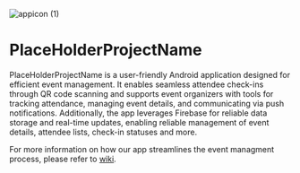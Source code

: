 
![appicon (1)](https://github.com/CMPUT301W24T05/PlaceHolderProjectName/assets/132036962/f9ca15e4-abd5-40ed-a43d-2031477a17dc)


# PlaceHolderProjectName 

PlaceHolderProjectName is a user-friendly Android application designed for efficient event management. It enables seamless attendee check-ins through QR code scanning and supports event organizers with tools for tracking attendance, managing event details, and communicating via push notifications. Additionally, the app leverages Firebase for reliable data storage and real-time updates, enabling reliable management of event details, attendee lists, check-in statuses and more. 

For more information on how our app streamlines the event managment process, please refer to [wiki](https://github.com/CMPUT301W24T05/PlaceHolderProjectName/wiki).

